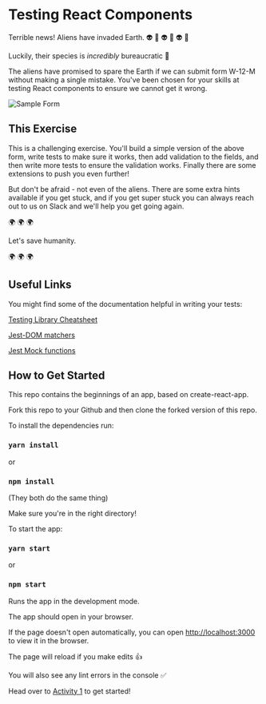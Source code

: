 # Testing React Components

Terrible news! Aliens have invaded Earth. 👽 👾 👽 👾 👽 👾

Luckily, their species is _incredibly_ bureaucratic 📝

The aliens have promised to spare the Earth if we can submit form W-12-M without making a single mistake. You've been chosen for your skills at testing React components to ensure we cannot get it wrong.

![Sample Form](./public/sample-form.png)

## This Exercise

This is a challenging exercise. You'll build a simple version of the above form, write tests to make sure it works, then add validation to the fields, and then write more tests to ensure the validation works. Finally there are some extensions to push you even further!

But don't be afraid - not even of the aliens. There are some extra hints available if you get stuck, and if you get super stuck you can always reach out to us on Slack and we'll help you get going again.

🌍 🌍 🌍

Let's save humanity.

🌍 🌍 🌍

## Useful Links

You might find some of the documentation helpful in writing your tests:

[Testing Library Cheatsheet](https://testing-library.com/docs/react-testing-library/cheatsheet/)

[Jest-DOM matchers](https://github.com/testing-library/jest-dom)

[Jest Mock functions](https://jestjs.io/docs/mock-functions)

## How to Get Started

This repo contains the beginnings of an app, based on create-react-app.

Fork this repo to your Github and then clone the forked version of this repo.

To install the dependencies run:

### `yarn install`

or

### `npm install`

(They both do the same thing)

Make sure you're in the right directory!

To start the app:

### `yarn start`

or

### `npm start`

Runs the app in the development mode.

The app should open in your browser.

If the page doesn't open automatically, you can open [http://localhost:3000](http://localhost:3000) to view it in the browser.

The page will reload if you make edits 👍

You will also see any lint errors in the console ✅

Head over to [Activity 1](./activities/activity_1.md) to get started!
